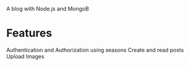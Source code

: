 A blog with Node.js and MongoB

# Features
Authentication and Authorization using seasons
Create and read posts
Upload Images